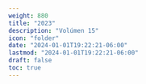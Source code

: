 ```yaml
---
weight: 880
title: "2023"
description: "Volúmen 15"
icon: "folder"
date: "2024-01-01T19:22:21-06:00"
lastmod: "2024-01-01T19:22:21-06:00"
draft: false
toc: true
---
```

